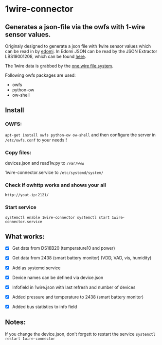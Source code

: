 # 1wire-connector
## Generates a json-file via the owfs with 1-wire sensor values.

Originaly designed to generate a json file with 1wire sensor values which can be read in by [edomi](http://www.edomi.de). In Edomi JSON can be read by the JSON Extractor LBS19001208, which can be found [here](https://service.knx-user-forum.de/?comm=download).

The 1wire data is grabbed by the [one wire file system](http://www.owfs.org).

Following owfs packages are used:
- owfs
- python-ow
- ow-shell

## Install
### OWFS:
`
apt-get install owfs python-ow ow-shell
`
and then configure the server in `/etc/owfs.conf` to your needs ! 
  
### Copy files:
devices.json and read1w.py to `/var/www`
  
1wire-connector.service to `/etc/systemd/system/`
  
### Check if owhttp works and shows your all 
`http://yout-ip:2121/`

### Start service
`systemctl enable 1wire-connector
systemctl start 1wire-connector.service`
  
## What works:
- [x] Get data from DS18B20 (temperature10 and power)
- [x] Get data from 2438 (smart battery monitor) (VDD, VAD, vis, humidity)
- [x] Add as systemd service
- [x] Device names can be defined via device.json
- [x] Infofield in 1wire.json with last refresh and number of devices
- [x] Added pressure and temperature to 2438 (smart battery monitor) 
- [x] Added bus statistics to info field


## Notes:
If you change the device.json, don't forgett to restart the service `systemctl restart 1wire-connector`
